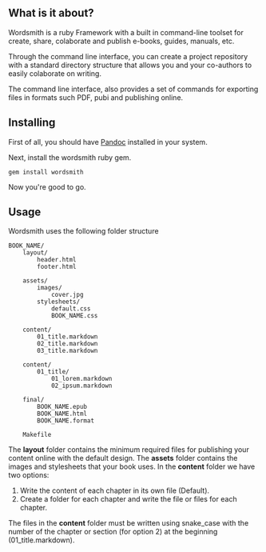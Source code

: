 ## What is it about?

Wordsmith is a ruby Framework with a built in command-line toolset for
create, share, colaborate and publish e-books, guides, manuals, etc.

Through the command line interface, you can create a project repository
with a standard directory structure that allows you and your co-authors to
easily colaborate on writing.

The command line interface, also provides a set of commands for
exporting files in formats such PDF, pubi and publishing online.

## Installing

First of all, you should have [Pandoc](http://johnmacfarlane.net/pandoc/installing.html) 
installed in your system.

Next, install the wordsmith ruby gem.

    gem install wordsmith

Now you're good to go.

## Usage

Wordsmith uses the following folder structure

	BOOK_NAME/
		layout/
			header.html
			footer.html

		assets/
			images/
				cover.jpg
			stylesheets/
				default.css
				BOOK_NAME.css	

		content/	
			01_title.markdown
			02_title.markdown
			03_title.markdown

		content/
			01_title/
				01_lorem.markdown
				02_ipsum.markdown

		final/
			BOOK_NAME.epub
			BOOK_NAME.html
			BOOK_NAME.format

		Makefile

The **layout** folder contains the minimum required files for publishing your content 
online with the default design.
The **assets** folder contains the images and stylesheets that your book uses.
In the **content** folder we have two options:
1. Write the content of each chapter in its own file (Default).
2. Create a folder for each chapter and write the file or files for each chapter.

The files in the **content** folder must be written using snake_case with the number of 
the chapter or section (for option 2) at the beginning (01_title.markdown).